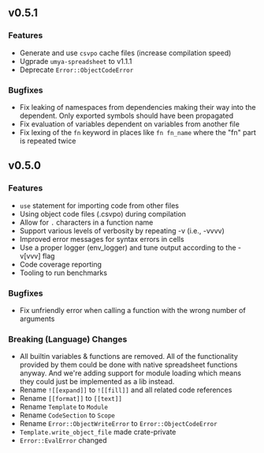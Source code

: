 ## v0.5.1

### Features

* Generate and use `csvpo` cache files (increase compilation speed)
* Ugprade `umya-spreadsheet` to v1.1.1
* Deprecate `Error::ObjectCodeError`

### Bugfixes

* Fix leaking of namespaces from dependencies making their way into the dependent.  Only exported
  symbols should have been propagated
* Fix evaluation of variables dependent on variables from another file
* Fix lexing of the `fn` keyword in places like `fn fn_name` where the "fn" part is repeated twice

## v0.5.0

### Features

* `use` statement for importing code from other files
* Using object code files (.csvpo) during compilation
* Allow for `.` characters in a function name
* Support various levels of verbosity by repeating -v (i.e., -vvvv)
* Improved error messages for syntax errors in cells
* Use a proper logger (env\_logger) and tune output according to the -v[vvv] flag
* Code coverage reporting
* Tooling to run benchmarks

### Bugfixes

* Fix unfriendly error when calling a function with the wrong number of arguments

### **Breaking (Language) Changes**

* All builtin variables & functions are removed.  All of the functionality provided by them could
  be done with native spreadsheet functions anyway.  And we're adding support for module loading 
  which means they could just be implemented as a lib instead.
* Rename `![[expand]]` to `![[fill]]` and all related code references
* Rename `[[format]]`  to `[[text]]` 
* Rename `Template` to `Module`
* Rename `CodeSection` to `Scope`
* Rename `Error::ObjectWriteError` to `Error::ObjectCodeError`
* `Template.write_object_file` made crate-private
* `Error::EvalError` changed
